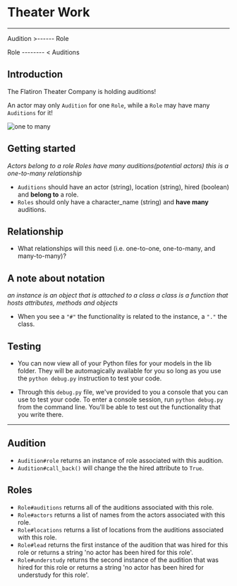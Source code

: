 # Theater Work

  
***

Audition >------ Role 

Role -------- < Auditions


## Introduction

The Flatiron Theater Company is holding auditions!

An actor may only `Audition` for one `Role`, while a `Role` may have many
`Auditions` for it!

![one to many](https://curriculum-content.s3.amazonaws.com/phase-3/active-record-theater-work/one_to_many.png)

## Getting started


*Actors belong to a role*
*Roles have many auditions(potential actors)*
*this is a one-to-many relationship*


- `Auditions` should have an actor (string), location (string), hired (boolean) and **belong to** a role.
- `Roles` should only have a character_name (string) and **have many** auditions.

## Relationship

- What relationships will this need (i.e. one-to-one, one-to-many, and
  many-to-many)?

## A note about notation

*an instance is an object that is attached to a class*
*a class is a function that hosts attributes, methods and objects*

- When you see a `"#"` the functionality is related to the instance, a `"."` the class.

## Testing

- You can now view all of your Python files for your models in the lib folder. They will be automagically available for you so long as you use the `python debug.py` instruction to test your code.

- Through this `debug.py` file, we've provided to you a console that you can use to test your code. To enter a console session, run `python debug.py` from the command line. You'll be able to test out the functionality that you write there.

---

## Audition

- `Audition#role` returns an instance of role associated with this audition.
- `Audition#call_back()` will change the the hired attribute to `True`.

## Roles

- `Role#auditions` returns all of the auditions associated with this role.
- `Role#actors` returns a list of names from the actors associated with this
  role.
- `Role#locations` returns a list of locations from the auditions associated
  with this role.
- `Role#lead` returns the first instance of the audition that was hired for
  this role or returns a string 'no actor has been hired for this role'.
- `Role#understudy` returns the second instance of the audition that was hired
  for this role or returns a string 'no actor has been hired for understudy for
  this role'.
